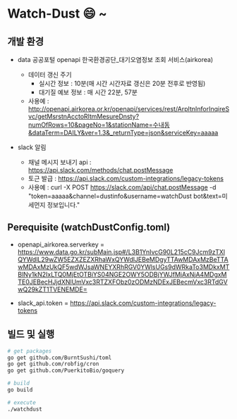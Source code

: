 # Watch-Dust :smile: ~

## 개발 환경

- data 공공포털 openapi 한국환경공단_대기오염정보 조회 서비스(airkorea)
  - 데이터 갱신 주기
    - 실시간 정보 : 10분(매 시간 시간자료 갱신은 20분 전후로 반영됨)
    - 대기질 예보 정보 : 매 시간 22분, 57분
  - 사용예 : http://openapi.airkorea.or.kr/openapi/services/rest/ArpltnInforInqireSvc/getMsrstnAcctoRltmMesureDnsty?numOfRows=10&pageNo=1&stationName=수내동&dataTerm=DAILY&ver=1.3&_returnType=json&serviceKey=aaaaa

- slack 알림
  - 채널 메시지 보내기 api : https://api.slack.com/methods/chat.postMessage
  - 토근 발급 : https://api.slack.com/custom-integrations/legacy-tokens
  - 사용예 : curl -X POST https://slack.com/api/chat.postMessage -d "token=aaaaa&channel=dustinfo&username=watchDust bot&text=미세먼지 정보입니다."

## Perequisite (watchDustConfig.toml)

- openapi_airkorea.serverkey = https://www.data.go.kr/subMain.jsp#/L3B1YnIvcG90L215cC9Jcm9zTXlQYWdlL29wZW5EZXZEZXRhaWxQYWdlJEBeMDgyTTAwMDAxMzBeTTAwMDAxMzUkQF5wdWJsaWNEYXRhRGV0YWlsUGs9dWRkaTo3MDkxMTBlNy1kN2IxLTQ0MjEtOTBiYS04NGE2OWY5ODBjYWJfMjAxNjA4MDgxMTE0JEBecHJjdXNlUmVxc3RTZXFObz0zODMzNDExJEBecmVxc3RTdGVwQ29kZT1TVENEMDE=

- slack_api.token = https://api.slack.com/custom-integrations/legacy-tokens

## 빌드 및 실행

```bash
# get packages
go get github.com/BurntSushi/toml
go get github.com/robfig/cron
go get github.com/PuerkitoBio/goquery

# build
go build

# execute
./watchdust
```
